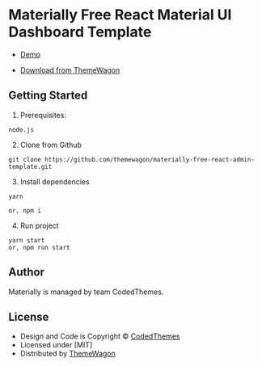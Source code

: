 # Materially Free React Material UI Dashboard Template 

- [Demo](https://themewagon.github.io/materially-free-react-admin-template/)

- [Download from ThemeWagon](https://themewagon.com/themes/Materially/)

## Getting Started

1. Prerequisites:

```
node.js
```

2. Clone from Github

```
git clone https://github.com/themewagon/materially-free-react-admin-template.git
```

3. Install dependencies

```
yarn

or, npm i
```

4. Run project

```
yarn start
or, npm run start 
```

## Author

Materially is managed by team CodedThemes.


## License

- Design and Code is Copyright &copy; [CodedThemes](https://codedthemes.com)
- Licensed under [MIT]
- Distributed by [ThemeWagon](https://themewagon.com)
